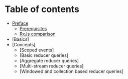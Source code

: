 # Table of contents

* [Preface](/docs/preface/README.md)
  * [Prerequisites](/docs/preface/Prerequisites.md)
  * [RxJs comparison](/docs/preface/RxJs-comparison.md)
* [Basics]
* [Concepts]
  * [Scoped events]
  * [Basic reducer queries]
  * [Aggregate reducer queries]
  * [Multi-stream reducer queries]
  * [Windowed and collection based reducer queries]